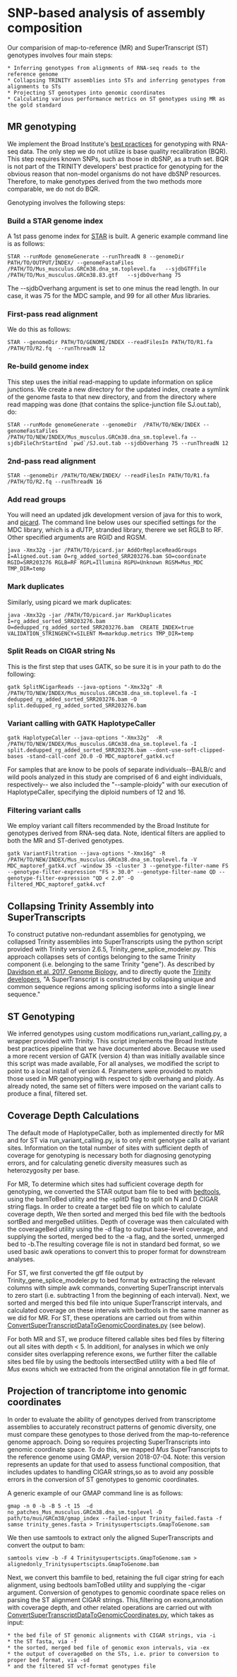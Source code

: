# SNP-based analysis of assembly composition

Our comparision of map-to-reference (MR) and SuperTranscript (ST) genotypes involves four main steps:

    * Inferring genotypes from alignments of RNA-seq reads to the reference genome
    * Collapsing TRINITY assemblies into STs and inferring genotypes from alignments to STs
    * Projecting ST genotypes into genomic coordinates
    * Calculating various performance metrics on ST genotypes using MR as the gold standard

## MR genotyping
We implement the Broad Institute's [best practices](https://gatkforums.broadinstitute.org/gatk/discussion/3892/the-gatk-best-practices-for-variant-calling-on-rnaseq-in-full-detail) for genotyping with RNA-seq data. The only step we do not utilize is base quality recalibration (BQR). This step requires known SNPs, such as those in dbSNP, as a truth set. BQR is not part of the TRINITY developers' best practice for genotyping for the obvious reason that non-model organisms do not have dbSNP resources. Therefore, to make genotypes derived from the two methods more comparable, we do not do BQR.

Genotyping involves the following steps:  

### Build a STAR genome index
A 1st pass genome index for [STAR](https://github.com/alexdobin/STAR) is built. A generic example command line is as follows:  

    STAR --runMode genomeGenerate --runThreadN 8 --genomeDir PATH/TO/OUTPUT/INDEX/ --genomeFastaFiles /PATH/TO/Mus_musculus.GRCm38.dna_sm.toplevel.fa   --sjdbGTFfile /PATH/TO/Mus_musculus.GRCm38.83.gtf   --sjdbOverhang 75 

The --sjdbOverhang argument is set to one minus the read length. In our case, it was 75 for the MDC sample, and 99 for all other *Mus* libraries. 

### First-pass read alignment

We do this as follows:

    STAR --genomeDir PATH/TO/GENOME/INDEX --readFilesIn PATH/TO/R1.fa /PATH/TO/R2.fq  --runThreadN 12 
 
### Re-build genome index
This step uses the initial read-mapping to update information on splice junctions. We create a new directory for the updated index, create a symlink of the genome fasta to that new directory, and from the directory where read mapping was done (that contains the splice-junction file SJ.out.tab), do:

    STAR --runMode genomeGenerate --genomeDir  /PATH/TO/NEW/INDEX --genomeFastaFiles /PATH/TO/NEW/INDEX/Mus_musculus.GRCm38.dna_sm.toplevel.fa --sjdbFileChrStartEnd `pwd`/SJ.out.tab --sjdbOverhang 75 --runThreadN 12

### 2nd-pass read alignment

    STAR --genomeDir /PATH/TO/NEW/INDEX/ --readFilesIn PATH/TO/R1.fa /PATH/TO/R2.fq --runThreadN 16

### Add read groups
You will need an updated jdk development version of java for this to work, and [picard](https://broadinstitute.github.io/picard/). The command line below uses our specified settings for the MDC library, which is a dUTP, stranded library, therere we set RGLB to RF. Other specified arguments are RGID and RGSM.

    java -Xmx32g -jar /PATH/TO/picard.jar AddOrReplaceReadGroups I=Aligned.out.sam O=rg_added_sorted_SRR203276.bam SO=coordinate RGID=SRR203276 RGLB=RF RGPL=Illumina RGPU=Unknown RGSM=Mus_MDC TMP_DIR=temp 
    
### Mark duplicates
Similarly, using picard we mark duplicates:

    java -Xmx32g -jar /PATH/TO/picard.jar MarkDuplicates I=rg_added_sorted_SRR203276.bam O=dedupped_rg_added_sorted_SRR203276.bam  CREATE_INDEX=true VALIDATION_STRINGENCY=SILENT M=markdup.metrics TMP_DIR=temp

### Split Reads on CIGAR string Ns
This is the first step that uses GATK, so be sure it is in your path to do the following:

    gatk SplitNCigarReads --java-options "-Xmx32g" -R /PATH/TO/NEW/INDEX/Mus_musculus.GRCm38.dna_sm.toplevel.fa -I dedupped_rg_added_sorted_SRR203276.bam -O split.dedupped_rg_added_sorted_SRR203276.bam

### Variant calling with GATK HaplotypeCaller

    gatk HaplotypeCaller --java-options "-Xmx32g"  -R /PATH/TO/NEW/INDEX/Mus_musculus.GRCm38.dna_sm.toplevel.fa -I split.dedupped_rg_added_sorted_SRR203276.bam --dont-use-soft-clipped-bases -stand-call-conf 20.0 -O MDC_maptoref_gatk4.vcf

For samples that are know to be pools of separate individuals--BALB/c and wild pools analyzed in this study are comprised of 6 and eight individuals, respectively-- we also included the "--sample-ploidy" with our execution of HaplotypeCaller, specifying the diploid numbers of 12 and 16.

### Filtering variant calls
We employ variant call filters recommended by the Broad Institute for genotypes derived from RNA-seq data. Note, identical filters are applied to both the MR and ST-derived genotypes.

    gatk VariantFiltration --java-options "-Xmx16g" -R /PATH/TO/NEW/INDEX/Mus_musculus.GRCm38.dna_sm.toplevel.fa -V MDC_maptoref_gatk4.vcf -window 35 -cluster 3 --genotype-filter-name FS --genotype-filter-expression "FS > 30.0" --genotype-filter-name QD --genotype-filter-expression "QD < 2.0" -O filtered_MDC_maptoref_gatk4.vcf

## Collapsing Trinity Assembly into SuperTranscripts

To construct putative non-redundant assemblies for genotyping, we collapsed Trinity assemblies into SuperTranscripts using the python script provided with Trinity version 2.6.5, Trinity_gene_splice_modeler.py. This approach collapses sets of contigs belonging to the same Trinity component (i.e. belonging to the same Trinity "gene"). As described by [Davidson et al. 2017, Genome Biology](https://genomebiology.biomedcentral.com/articles/10.1186/s13059-017-1284-1), and to directly quote the [Trinity developers](https://github.com/trinityrnaseq/trinityrnaseq/wiki/SuperTranscripts), "A SuperTranscript is constructed by collapsing unique and common sequence regions among splicing isoforms into a single linear sequence."

## ST Genotyping
We inferred genotypes using custom modifications run_variant_calling.py, a wrapper provided with Trinity. This script implements the Broad Institute best practices pipeline that we have documented above. Because we used a more recent version of GATK (version 4) than was initially available since this script was made available, For all analyses, we modified the script to point to a local install of version 4. Parameters were provided to match those used in MR genotyping with respect to sjdb overhang and ploidy. As already noted, the same set of filters were imposed on the variant calls to produce a final, filtered set.

## Coverage Depth Calculations

The default mode of HaplotypeCaller, both as implemented directly for MR and for ST via run_variant_calling.py, is to only emit genotype calls at variant sites. Information on the total number of sites with sufficient depth of coverage for genotyping is necessary both for diagnosing genotyping errors, and for calculating genetic diversity measures such as heterozygosity per base. 

For MR, To determine which sites had sufficient coverage depth for genotyping, we converted the STAR output bam file to bed with [bedtools](https://bedtools.readthedocs.io/en/latest/content/bedtools-suite.html), using the bamToBed utility and the -splitD flag to split on N and D CIGAR string flags. In order to create a target bed file on which to calulate coverage depth, We then sorted and merged this bed file with the bedtools sortBed and mergeBed utilities. Depth of coverage was then calculated with the coverageBed utility using the -d flag to output base-level coverage, and supplying the sorted, merged bed to the -a flag, and the sorted, unmerged bed to -b.The resulting coverage file is not in standard bed format, so we used basic awk operations to convert this to proper format for downstream analyses.  

For ST, we first converted the gtf file output by Trinity_gene_splice_modeler.py to bed format by extracting the relevant columns with simple awk commands, converting SuperTranscript intervals to zero start (i.e. subtracting 1 from the beginning of each interval). Next, we sorted and merged this bed file into unique SuperTranscript intervals, and calculated coverage on these intervals with bedtools in the same manner as we did for MR.  For ST, these operations are carried out from within [ConvertSuperTranscriptDataToGenomicCoordinates.py](https://github.com/harvardinformatics/TranscriptomeAssemblyEvaluation/blob/master/genotyping/python_code/ConvertSuperTranscriptDataToGenomicCoordinates.py) (see below).  
 
For both MR and ST, we produce filtered callable sites bed files by filtering out all sites with depth < 5. In additionl, for analyses in which we only consider sites overlapping reference exons, we further filter the callable sites bed file by using the bedtools intersectBed utility with a bed file of *Mus* exons which we extracted from the original annotation file in gtf format.  

## Projection of trancriptome into genomic coordinates
In order to evaluate the ability of genotypes derived from transcriptome assemblies to accurately reconstruct patterns of genomic diversity, one must compare these genotypes to those derived from the map-to-reference genome approach. Doing so requires projecting SuperTranscripts into genomic coordinate space. To do this, we mapped *Mus* SuperTranscripts to the reference genome using GMAP, version 2018-07-04. Note: this version represents an update for that used to assess functional composition, that includes updates to handling CIGAR strings,so as to avoid any possible errors in the conversion of ST genotypes to genomic coordinates.  

A generic example of our GMAP command line is as follows:

    gmap -n 0 -b -B 5 -t 15  -d no_patches_Mus_musculus.GRCm38.dna_sm.toplevel -D path/to/mus/GRCm38/gmap_index --failed-input Trinity_failed.fasta -f samse trinity_genes.fasta > Trinitysupertscipts.GmapToGenome.sam

We then use samtools to extract only the aligned SuperTranscripts and convert the output to bam:


    samtools view -b -F 4 Trinitysupertscipts.GmapToGenome.sam > alignedonly_Trinitysupertscipts.GmapToGenome.bam

Next, we convert this bamfile to bed, retaining the full cigar string for each alignment, using bedtools bamToBed utility and supplying the -cigar argument. Conversion of genotypes to genomic coordinate space relies on parsing the ST alignment CIGAR strings. This,filtering on exons,annotation with coverage depth, and other related operations are carried out with [ConvertSuperTranscriptDataToGenomicCoordinates.py](https://github.com/harvardinformatics/TranscriptomeAssemblyEvaluation/blob/master/genotyping/python_code/ConvertSuperTranscriptDataToGenomicCoordinates.py), which takes as input:  
    
    * the bed file of ST genomic alignments with CIGAR strings, via -i
    * the ST fasta, via -f
    * the sorted, merged bed file of genomic exon intervals, via -ex
    * the output of coverageBed on the STs, i.e. prior to conversion to proper bed format, via -sd
    * and the filtered ST vcf-format genotypes file 

